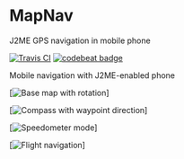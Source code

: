 # MapNav
J2ME GPS navigation in mobile phone

[![Travis CI](https://travis-ci.org/magdel/MapNav.svg?branch=master)](https://travis-ci.org/magdel/MapNav)
[![codebeat badge](https://codebeat.co/badges/0ffbfbf4-bbeb-480a-a6e1-45eac3b06724)](https://codebeat.co/projects/github-com-magdel-mapnav-master)


Mobile navigation with J2ME-enabled phone

[![Base map with rotation](https://raw.githubusercontent.com/magdel/MapNav/master/docs/img/maprot.gif)]

[![Compass with waypoint direction](https://raw.githubusercontent.com/magdel/MapNav/master/docs/img/comp_ani.gif)]

[![Speedometer mode](https://raw.githubusercontent.com/magdel/MapNav/master/docs/img/speed_ani.gif)]

[![Flight navigation](https://raw.githubusercontent.com/magdel/MapNav/master/docs/img/navrot.gif)]
